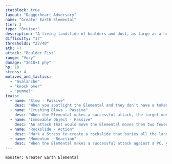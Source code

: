 ```yaml
---
statblock: true
layout: "Daggerheart Adversary"
name: "Greater Earth Elemental"
tier: 3
type: "Bruiser"
description: "A living landslide of boulders and dust, as large as a house."
difficulty: "17"
thresholds: "22/40"
atk: +7
attack: "Boulder Fist"
range: "Very"
damage: "3d10+1 phy"
hp: 10
stress: 4
motives_and_tactics:
  - "Avalanche"
  - "knock over"
  - "pummel"
feats:
  - name: "Slow - Passive"
    desc: "When you spotlight the Elemental and they don’t have a token on their stat block, they can’t act yet. Place a token on their stat block and describe what they’re preparing to do. When you spotlight the Elemental and they have a token on their stat block, clear the token and they can act."
  - name: "Crushing Blows - Passive"
    desc: "When the Elemental makes a successful attack, the target must mark an Armor Slot without receiving its benefits (they can still use armor to reduce the damage). If they can’t mark an Armor Slot, they must mark an additional HP."
  - name: "Immovable Object - Passive"
    desc: "An attack that would move the Elemental moves them two fewer ranges (for example, Far becomes Very Close). When the Elemental takes physical damage, reduce it by 7."
  - name: "Rockslide - Action"
    desc: "Mark a Stress to create a rockslide that buries all the land in front of Elemental within Close range with rockfall. All targets in this area must make an Agility Reaction Roll (19). Targets who fail take 2d12+5 physical damage and become Vulnerable until their next roll with Hope. Targets who succeed take half damage."
  - name: "Momentum - Reaction"
    desc: "When the Elemental makes a successful attack against a PC, you gain a Fear."
---
```


```statblock
monster: Greater Earth Elemental
```